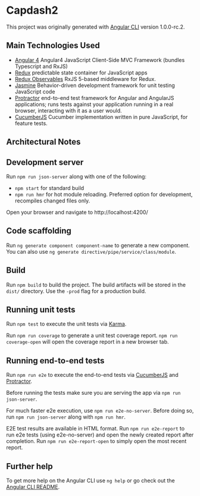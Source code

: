 # Capdash2

This project was originally generated with [Angular CLI](https://github.com/angular/angular-cli) version 1.0.0-rc.2.

## Main Technologies Used

* [Angular 4](https://angular.io/) Angular4 JavaScript Client-Side MVC Framework (bundles Typescript and RxJS)
* [Redux](http://redux.js.org/) predictable state container for JavaScript apps
* [Redux Observables](https://redux-observable.js.org/) RxJS 5-based middleware for Redux.
* [Jasmine](https://jasmine.github.io/) Behavior-driven development framework for unit testing JavaScript code
* [Protractor](http://www.protractortest.org/#/) end-to-end test framework for Angular and AngularJS applications; runs tests against your application running in a real browser, interacting with it as a user would.
* [CucumberJS](https://cucumber.io/docs/reference/javascript) Cucumber implementation written in pure JavaScript, for feature tests.

## Architectural Notes


## Development server
Run `npm run json-server` along with one of the following:

- `npm start` for standard build
- `npm run hmr` for hot module reloading. Preferred option for development, recompiles changed files only.

Open your browser and navigate to http://localhost:4200/

## Code scaffolding

Run `ng generate component component-name` to generate a new component. You can also use `ng generate directive/pipe/service/class/module`.

## Build

Run `npm build` to build the project. The build artifacts will be stored in the `dist/` directory. Use the `-prod` flag for a production build.

## Running unit tests

Run `npm test` to execute the unit tests via [Karma](https://karma-runner.github.io).

Run `npm run coverage` to generate a unit test coverage report.  `npm run coverage-open` will open the coverage report in a new browser tab.

## Running end-to-end tests

Run `npm run e2e` to execute the end-to-end tests via [CucumberJS](https://cucumber.io/docs/reference/javascript) and [Protractor](http://www.protractortest.org/).

Before running the tests make sure you are serving the app via `npm run json-server`.

For much faster e2e execution, use `npm run e2e-no-server`.  Before doing so, run `npm run json-server` along with `npm run hmr`.

E2E test results are available in HTML format.  Run `npm run e2e-report` to run e2e tests (using e2e-no-server) and open the newly created report after completion.  Run `npm run e2e-report-open` to simply open the most recent report.  

## Further help

To get more help on the Angular CLI use `ng help` or go check out the [Angular CLI README](https://github.com/angular/angular-cli/blob/master/README.md).
